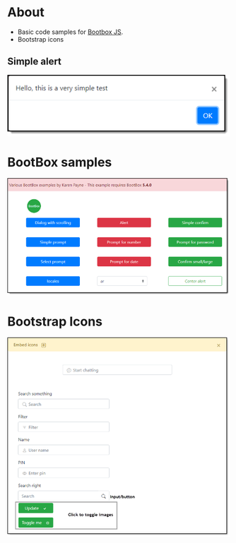 # About

- Basic code samples for [Bootbox JS](http://bootboxjs.com/).
- Bootstrap icons

## Simple alert
![screen](./asserts/B1.png)

# BootBox samples

![screen](./asserts/B2.png)

# Bootstrap Icons
![screen](./asserts/B3.png)
